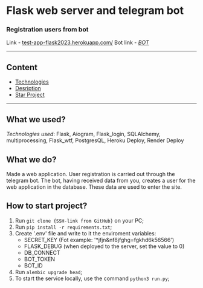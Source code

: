 # Flask web server and telegram bot
### Registration users from bot
Link - [test-app-flask2023.herokuapp.com/](https://test-app-flask2023.herokuapp.com/)
Bot link - [_BOT_](https://telegram.me/fgjghjkhgkhgkhjkjhk_BOT)
___
## Content
 - [Technologies](#what-we-used)
 - [Desription](#what-we-do)
 - [Star Project](#how-to-start-project)

___
## What we used?
_Technologies used_: Flask, Aiogram, Flask_login, SQLAlchemy, multiprocessing, 
Flask_wtf, PostgresQL, Heroku Deploy, Render Deploy


## What we do?
Made a web application. User registration is carried out through the telegram bot. 
The bot, having received data from you, creates a user for the web application in the database. 
These data are used to enter the site.


## How to start project?
1. Run `git clone {SSH-link from GitHub}` on your PC;
2. Run `pip install -r requirements.txt`;
3. Create '.env' file and write to it the enviroment variables:
	- SECRET_KEY (Fot example: '*jfjn&nf8jfghg=fgkhd6k56566')
	- FLASK_DEBUG (when deployed to the server, set the value to 0)
	- DB_CONNECT 
	- BOT_TOKEN 
	- BOT_ID 
4. Run `alembic upgrade head`;
5. To start the service locally, use the command `python3 run.py`;